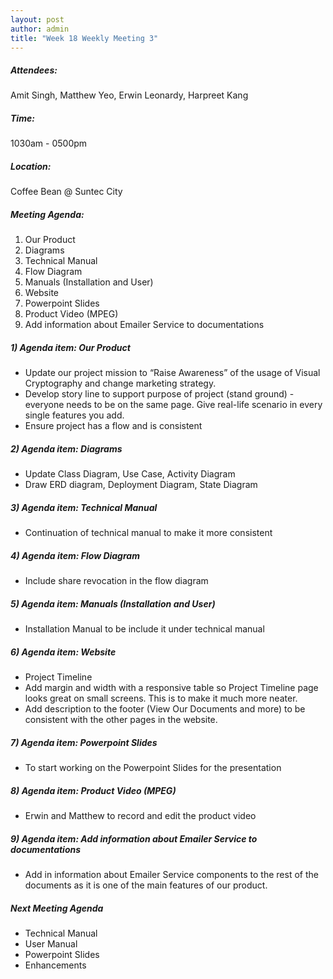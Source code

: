 ```yaml
---
layout: post
author: admin
title: "Week 18 Weekly Meeting 3"
---
```


##### Attendees:
Amit Singh, Matthew Yeo, Erwin Leonardy, Harpreet Kang

##### Time:
1030am - 0500pm

##### Location: 
Coffee Bean @ Suntec City

##### Meeting Agenda:
1. Our Product
2. Diagrams
3. Technical Manual
4. Flow Diagram
5. Manuals (Installation and User)
6. Website
7. Powerpoint Slides
8. Product Video (MPEG)
9. Add information about Emailer Service to documentations


##### 1) Agenda item: Our Product
- Update our project mission to “Raise Awareness” of the usage of Visual Cryptography and change marketing strategy.
- Develop story line to support purpose of project (stand ground) - everyone needs to be on the same page. Give real-life scenario in every single features you add.
- Ensure project has a flow and is consistent

##### 2) Agenda item: Diagrams
- Update Class Diagram, Use Case, Activity Diagram
- Draw ERD diagram, Deployment Diagram, State Diagram

##### 3) Agenda item: Technical Manual
- Continuation of technical manual to make it more consistent

##### 4) Agenda item: Flow Diagram
- Include share revocation in the flow diagram

##### 5) Agenda item: Manuals (Installation and User)
- Installation Manual to be include it under technical manual

##### 6) Agenda item: Website
- Project Timeline
- Add margin and width with a responsive table so Project Timeline page looks great on small screens. This is to make it much more neater.
- Add description to the footer (View Our Documents and more) to be consistent with the other pages in the website.

##### 7) Agenda item: Powerpoint Slides
- To start working on the Powerpoint Slides for the presentation

##### 8) Agenda item: Product Video (MPEG)
- Erwin and Matthew to record and edit the product video

##### 9) Agenda item: Add information about Emailer Service to documentations
- Add in information about Emailer Service components to the rest of the documents as it is one of the main features of our product.

##### Next Meeting Agenda
- Technical Manual
- User Manual
- Powerpoint Slides
- Enhancements
